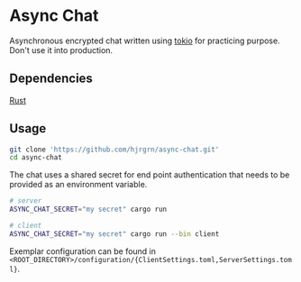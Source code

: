 # Async Chat

Asynchronous encrypted chat written using [tokio](https://tokio.rs/) for practicing purpose. Don't use it into production.


## Dependencies

[Rust](https://www.rust-lang.org/learn/get-started)


## Usage

```bash
git clone 'https://github.com/hjrgrn/async-chat.git'
cd async-chat
```

The chat uses a shared secret for end point authentication that needs to be provided as an environment variable.

```bash
# server
ASYNC_CHAT_SECRET="my secret" cargo run
```

```bash
# client
ASYNC_CHAT_SECRET="my secret" cargo run --bin client
```

Exemplar configuration can be found in `<ROOT_DIRECTORY>/configuration/{ClientSettings.toml,ServerSettings.toml}`.

